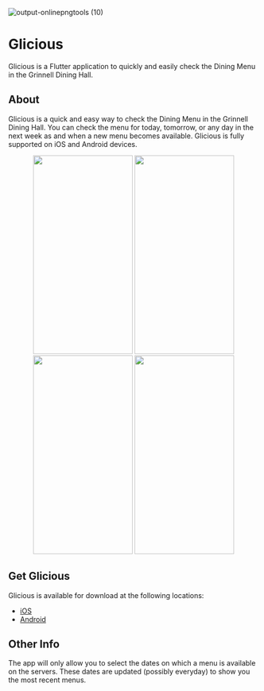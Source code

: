 ![output-onlinepngtools (10)](https://user-images.githubusercontent.com/25372543/92077772-07fe4c80-edf8-11ea-860e-f644f13a1c7d.png)

# Glicious

Glicious is a Flutter application to quickly and easily check the Dining Menu in the Grinnell Dining Hall.


## About

Glicious is a quick and easy way to check the Dining Menu in the Grinnell Dining Hall. You can check the menu for today, tomorrow, or any day in the next week as and when a new menu becomes available. Glicious is fully supported on iOS and Android devices.

<p align="center">
<img src="https://user-images.githubusercontent.com/25372543/92084066-d38f8e00-ee01-11ea-8d60-1b1ea7bf815d.png" data-canonical-src="https://user-images.githubusercontent.com/25372543/92084066-d38f8e00-ee01-11ea-8d60-1b1ea7bf815d.png" data-canonical-src="https://gyazo.com/eb5c5741b6a9a16c692170a41a49c858.png" width="200" height="400"/>  <img src="https://user-images.githubusercontent.com/25372543/92084088-d8544200-ee01-11ea-9379-44b3aa0f0cb3.png" data-canonical-src="https://user-images.githubusercontent.com/25372543/92084088-d8544200-ee01-11ea-9379-44b3aa0f0cb3.png" width="200" height="400"/>  <img src="https://user-images.githubusercontent.com/25372543/92084094-d9856f00-ee01-11ea-86c6-f133ef722b2b.png" data-canonical-src="https://user-images.githubusercontent.com/25372543/92084094-d9856f00-ee01-11ea-86c6-f133ef722b2b.png" width="200" height="400"/>  <img src="https://user-images.githubusercontent.com/25372543/92084076-d5f1e800-ee01-11ea-8370-94b8b6948939.png" data-canonical-src="https://user-images.githubusercontent.com/25372543/92084076-d5f1e800-ee01-11ea-8370-94b8b6948939.png" width="200" height="400"/>
</p>

## Get Glicious

Glicious is available for download at the following locations:

* [iOS](https://apps.apple.com/us/app/id1528601452)
* [Android](https://play.google.com/store/apps/details?id=com.appdevgrinnell.glicious)

## Other Info

The app will only allow you to select the dates on which a menu is available on the servers. These dates are updated (possibly everyday) to show you the most recent menus.
